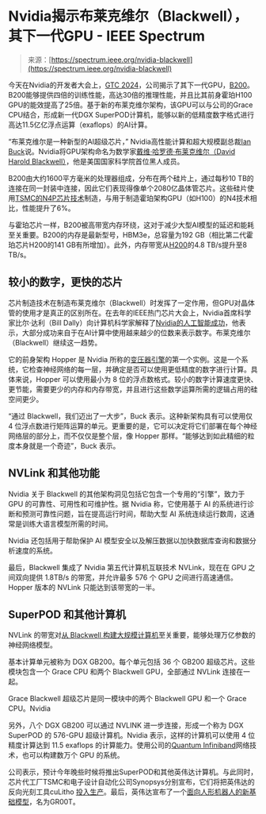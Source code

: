 <!--yml

category: 未分类

日期：2024-05-29 12:31:34

-->

# Nvidia揭示布莱克维尔（Blackwell），其下一代GPU - IEEE Spectrum

> 来源：[https://spectrum.ieee.org/nvidia-blackwell](https://spectrum.ieee.org/nvidia-blackwell)

今天在Nvidia的开发者大会上，[GTC 2024](https://www.nvidia.com/gtc/)，公司揭示了其下一代GPU，[B200](https://nvidianews.nvidia.com/news/nvidia-blackwell-platform-arrives-to-power-a-new-era-of-computing)。B200能够提供四倍的训练性能，高达30倍的推理性能，并且比其前身霍珀H100 GPU的能效提高了25倍。基于新的布莱克维尔架构，该GPU可以与公司的Grace CPU结合，形成新一代DGX SuperPOD计算机，能够以新的低精度数字格式进行高达11.5亿亿浮点运算（exaflops）的AI计算。

“布莱克维尔是一种新型的AI超级芯片，” Nvidia高性能计算和超大规模副总裁[Ian Buck](https://www.linkedin.com/in/ian-buck-19201315/)说。Nvidia将GPU架构命名为数学家[戴维·哈罗德·布莱克维尔（David Harold Blackwell）](https://en.wikipedia.org/wiki/David_Blackwell)，他是美国国家科学院首位黑人成员。

B200由大约1600平方毫米的处理器组成，分布在两个硅片上，通过每秒10 TB的连接在同一封装中连接，因此它们表现得像单个2080亿晶体管芯片。这些硅片使用[TSMC的N4P芯片技术](https://pr.tsmc.com/english/news/2874)制造，与用于制造霍珀架构GPU（如H100）的N4技术相比，性能提升了6%。

与霍珀芯片一样，B200被高带宽内存环绕，这对于减少大型AI模型的延迟和能耗至关重要。B200的内存是最新型号，HBM3e，总容量为192 GB（相比第二代霍珀芯片H200的141 GB有所增加）。此外，内存带宽从[H200](https://www.nvidia.com/en-us/data-center/h200/)的4.8 TB/s提升至8 TB/s。

## 较小的数字，更快的芯片

芯片制造技术在制造布莱克维尔（Blackwell）时发挥了一定作用，但GPU对晶体管的使用才是真正的区别所在。在去年的IEEE热门芯片大会上，Nvidia首席科学家比尔·达利（Bill Dally）向计算机科学家解释了[Nvidia的人工智能成功](https://spectrum.ieee.org/nvidia-gpu)，他表示，大部分成功来自于在AI计算中使用越来越少的位数来表示数字。布莱克维尔（Blackwell）继续这一趋势。

它的前身架构 Hopper 是 Nvidia 所称的[变压器引擎](https://spectrum.ieee.org/nvidias-next-gpu-shows-that-transformers-are-transforming-ai)的第一个实例。这是一个系统，它检查神经网络的每一层，并确定是否可以使用更低精度的数字进行计算。具体来说，Hopper 可以使用最小为 8 位的浮点数格式。较小的数字计算速度更快、更节能，需要更少的内存和内存带宽，并且进行这些数学运算所需的逻辑占用的硅空间更少。

“通过 Blackwell，我们迈出了一大步”，Buck 表示。这种新架构具有可以使用仅 4 位浮点数进行矩阵运算的单元。更重要的是，它可以决定将它们部署在每个神经网络层的部分上，而不仅仅是整个层，像 Hopper 那样。“能够达到如此精细的粒度本身就是一个奇迹”，Buck 表示。

## NVLink 和其他功能

Nvidia 关于 Blackwell 的其他架构洞见包括它包含一个专用的“引擎”，致力于 GPU 的可靠性、可用性和可维护性。据 Nvidia 称，它使用基于 AI 的系统进行诊断和预测可靠性问题，旨在提高运行时间，帮助大型 AI 系统连续运行数周，这通常是训练大语言模型所需的时间。

Nvidia 还包括用于帮助保护 AI 模型安全以及解压数据以加快数据库查询和数据分析速度的系统。

最后，Blackwell 集成了 Nvidia 第五代计算机互联技术 NVLink，现在在 GPU 之间双向提供 1.8TB/s 的带宽，并允许最多 576 个 GPU 之间进行高速通信。Hopper 版本的 NVLink 只能达到该带宽的一半。

## SuperPOD 和其他计算机

NVLink 的带宽对[从 Blackwell 构建大规模计算机](https://nvidianews.nvidia.com/news/nvidia-blackwell-dgx-generative-ai-supercomputing)至关重要，能够处理万亿参数的神经网络模型。

基本计算单元被称为 DGX GB200。每个单元包括 36 个 GB200 超级芯片。这些模块包含一个 Grace CPU 和两个 Blackwell GPU，全部通过 NVLink 连接在一起。

Grace Blackwell 超级芯片是同一模块中的两个 Blackwell GPU 和一个 Grace CPU。Nvidia

另外，八个 DGX GB200 可以通过 NVLINK 进一步连接，形成一个称为 DGX SuperPOD 的 576-GPU 超级计算机。Nvidia 表示，这样的计算机可以使用 4 位精度计算达到 11.5 exaflops 的计算能力。使用公司的[Quantum Infiniband](https://www.nvidia.com/en-us/networking/quantum2/)网络技术，也可以构建数万个 GPU 的系统。

公司表示，预计今年晚些时候将推出SuperPOD和其他英伟达计算机。与此同时，芯片代工厂TSMC和电子设计自动化公司Synopsys分别宣布，它们将把英伟达的反向光刻工具cuLitho [投入生产](https://spectrum.ieee.org/inverse-lithography)。最后，英伟达宣布了一个[面向人形机器人的新基础模型](https://spectrum.ieee.org/nvidia-gr00t-ros)，名为GR00T。
